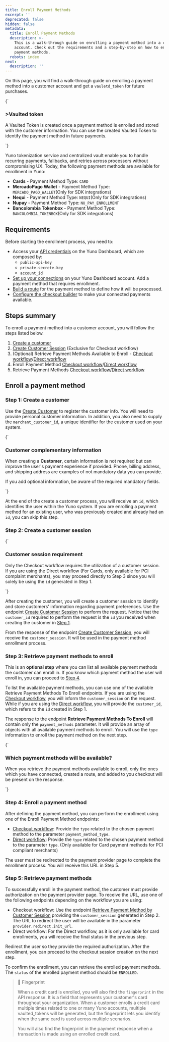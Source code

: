 ```yaml
---
title: Enroll Payment Methods
excerpt: ''
deprecated: false
hidden: false
metadata:
  title: Enroll Payment Methods
  description: >-
    This is a walk-through guide on enrolling a payment method into a customer
    account. Check out the requirements and a step-by-step on how to enroll
    payment methods.
  robots: index
next:
  description: ''
---
```

On this page, you will find a walk-through guide on enrolling a payment method into a customer account and get a `vauletd_token` for future purchases.

<HTMLBlock>{`
<body>
  <div class="infoBlockContainer">
    <div class="verticalLine"></div>
    <div>
      <h3>>Vaulted token</h3>
      <div class="contentContainer">
        <p>
         A Vaulted Token is created once a payment method is enrolled and stored with the customer information. You can use the created Vaulted Token to identify the payment method in future payments.</p>
      </div>
    </div>
  </div>
</body>
`}</HTMLBlock>

Yuno tokenization service and centralized vault enable you to handle recurring payments, fallbacks, and retries across processors without compromising UX. Today, the following payment methods are available for enrollment in Yuno:

* **Cards** - Payment Method Type: `CARD`
* **MercadoPago Wallet** - Payment Method Type: `MERCADO_PAGO_WALLET`(Only for SDK integrations)
* **Nequi** - Payment Method Type: `NEQUI`(Only for SDK integrations)
* **Nupay** - Payment Method Type: `NU_PAY_ENROLLMENT`
* **Bancolombia Tokenbox** - Payment Method Type: `BANCOLOMBIA_TOKENBOX`(Only for SDK integrations)

## Requirements

Before starting the enrollment process, you need to:

* Access your [API credentials](doc:get-your-api-credentials) on the Yuno Dashboard, which are composed by:
  * `public-api-key`
  * `private-secrete-key`
  * `account_id`
* [Set up your connections](doc:set-up-initial-connections) on your Yuno Dashboard account. Add a payment method that requires enrollment.
* [Build a route](doc:configure-dynamic-routing) for the payment method to define how it will be processed.
* [Configure the checkout builder](ref:manage-your-checkout) to make your connected payments available.

## Steps summary

To enroll a payment method into a customer account, you will follow the steps listed below.

1. [Create a customer](ref:create-customer)
2. [Create Customer Session](ref:create-customer-session) (Exclusive for Checkout workflow)
3. (Optional) Retrieve Payment Methods Available to Enroll - [Checkout workflow](ref:retrieve-payment-methods-to-enroll-checkout)/[Direct workflow](ref:retrieve-payment-methods-available-api)
4. Enroll Payment Method [Checkout workflow](ref:enroll-payment-method-checkout)/[Direct workflow](ref:enroll-payment-method-api)
5. Retrieve Payment Methods [Checkout workflow](ref:retrieve-payment-method-by-customer-session-checkout)/[Direct workflow](ref:retrieve-enrolled-payment-methods-api)

## Enroll a payment method

### Step 1: Create a customer

Use the [Create Customer](ref:create-customer) to register the customer info. You will need to provide personal customer information. In addition, you also need to supply the `merchant_customer_id`, a unique identifier for the customer used on your system.

<HTMLBlock>{`
<body>
  <div class="infoBlockContainer">
    <div class="verticalLine"></div>
    <div>
      <h3>Customer complementary information</h3>
      <div class="contentContainer">
        <p>
          When creating a <b>Customer</b>, certain information is not required but can improve the user's payment experience if provided. Phone, billing address, and shipping address are examples of not mandatory data you can provide.
        </p>
        <p>If you add optional information, be aware of the required mandatory fields.</p>
      </div>
    </div>
  </div>
</body>
`}</HTMLBlock>

At the end of the create a customer process, you will receive an `id`, which identifies the user within the Yuno system. If you are enrolling a payment method for an existing user, who was previously created and already had an `id`, you can skip this step.

### Step 2: Create a customer session

<HTMLBlock>{`
<body>
  <div class="infoBlockContainer">
    <div class="verticalLine"></div>
    <div>
      <h3>Customer session requirement</h3>
      <div class="contentContainer">
        <p>
					Only the Checkout workflow requires the utilization of a customer session. If you are using the Direct workflow (For Cards, only available for PCI complaint merchants), you may proceed directly to Step 3 since you will solely be using the <code>id</code> generated in Step 1.
        </p>
      </div>
    </div>
  </div>
</body>
`}</HTMLBlock>

After creating the customer, you will create a customer session to identify and store customers' information regarding payment preferences. Use the endpoint [Create Customer Session](ref:create-customer-session) to perform the request. Notice that the `customer_id` required to perform the request is the `id` you received when creating the customer in [Step 1](doc:enroll-payment-methods#step-1-create-a-customer).

From the response of the endpoint [Create Customer Session](ref:create-customer-session), you will receive the `customer_session`. It will be used in the payment method enrollment process.

### Step 3: Retrieve payment methods to enroll

This is an **optional step** where you can list all available payment methods the customer can enroll in. If you know which payment method the user will enroll in, you can proceed to [Step 4](doc:enroll-payment-methods#step-4-enroll-a-payment-method).

To list the available payment methods, you can use one of the available Retrieve Payment Methods To Enroll endpoints. If you are using the [Checkout workflow](ref:retrieve-payment-methods-to-enroll-checkout), you will inform the `customer_session` on the request. While if you are using the [Direct workflow](ref:retrieve-payment-methods-available-api), you will provide the `customer_id`, which refers to the `id` created in Step 1.

The response to the endpoint **Retrieve Payment Methods To Enroll** will contain only the `payment_methods` parameter. It will provide an array of objects with all available payment methods to enroll. You will use the `type` information to enroll the payment method on the next step.

<HTMLBlock>{`
<body>
  <div class="infoBlockContainer">
    <div class="verticalLine"></div>
    <div>
      <h3>Which payment methods will be available?</h3>
      <div class="contentContainer">
        <p>
				When you retrieve the payment methods available to enroll, only the ones which you have connected, created a route, and added to you checkout will be present on the response.
        </p>
      </div>
    </div>
  </div>
</body>
`}</HTMLBlock>

### Step 4: Enroll a payment method

After defining the payment method, you can perform the enrollment using one of the Enroll Payment Method endpoints:

* [Checkout workflow](ref:enroll-payment-method-checkout): Provide the `type` related to the chosen payment method to the parameter `payment_method_type`.
* [Direct workflow](ref:enroll-payment-method-api): Provide the `type` related to the chosen payment method to the parameter `type`. (Only available for Card payment methods for PCI compliant merchants)

The user must be redirected to the payment provider page to complete the enrollment process. You will receive this URL in Step 5.

### Step 5: Retrieve payment methods

To successfully enroll in the payment method, the customer must provide authorization on the payment provider page. To receive the URL, use one of the following endpoints depending on the workflow you are using:

* Checkout workflow: Use the endpoint [Retrieve Payment Method by Customer Session](ref:retrieve-payment-method-by-customer-session-checkout) providing the `customer_session` generated in Step 2. The URL to redirect the user will be available in the parameter `provider.redirect.init_url`.
* Direct workflow: For the Direct workflow, as it is only available for card enrollments, you will receive the final status in the previous step.

Redirect the user so they provide the required authorization. After the enrollment, you can proceed to the checkout session creation on the next step.

To confirm the enrollment, you can retrieve the enrolled payment methods. The `status` of the enrolled payment method should be `ENROLLED`.

> 📘 Fingerprint
>
> When a credit card is enrolled, you will also find the `fingerprint` in the API response. It is a field that represents your customer's card throughout your organization. When a customer enrolls a credit card multiple times related to one or many Yuno accounts, multiple vaulted\_tokens will be generated, but the fingerprint lets you identify when the same card is used across multiple scenarios.
>
> You will also find the fingerprint in the payment response when a transaction is made using an enrolled credit card.